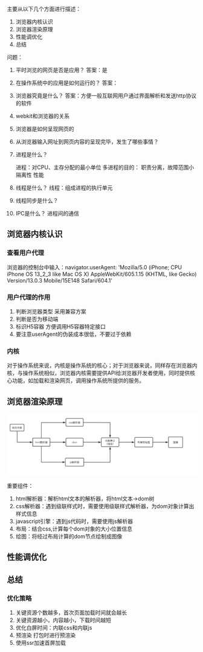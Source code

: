 主要从以下几个方面进行描述：
1. 浏览器内核认识
2. 浏览器渲染原理
3. 性能调优化
4. 总结

问题：
1. 平时浏览的网页是否是应用？
答案：是
2. 在操作系统中的应用是如何运行的？
答案：
3. 浏览器究竟是什么？
答案：方便一般互联网用户通过界面解析和发送http协议的软件
4. webkit和浏览器的关系
5. 浏览器是如何呈现网页的
6. 从浏览器输入网址到网页内容的呈现完毕，发生了哪些事情？
7. 进程是什么？


    进程：对CPU、主存分配的最小单位
    多进程的目的：
    职责分离，故障范围小
    隔离性
    性能
8. 线程是什么？
线程：组成进程的执行单元
9. 线程同步是什么？
10. IPC是什么？
进程间的通信

## 浏览器内核认识

### 查看用户代理
浏览器的控制台中输入：navigator.userAgent: 'Mozilla/5.0 (iPhone; CPU iPhone OS 13_2_3 like Mac OS X) AppleWebKit/605.1.15 (KHTML, like Gecko) Version/13.0.3 Mobile/15E148 Safari/604.1'

### 用户代理的作用
1. 判断浏览器类型 采用兼容方案
2. 判断是否为移动端
3. 标识H5容器 方便调用H5容器特定接口
4. 要注意userAgent的伪装成本很低，不要过于依赖

### 内核
对于操作系统来说，内核是操作系统的核心；对于浏览器来说，同样存在浏览器内核，与操作系统相似，浏览器内核需要提供API给浏览器开发者使用，同时提供核心功能，如加载和渲染网页，调用操作系统所提供的服务。

## 浏览器渲染原理
![avatar](https://github.com/liangshuangs/vue-study/blob/main/img/img1.png)

重要组件：
1. html解析器：解析html文本的解析器，将html文本->dom树
2. css解析器：遇到级联样式时，需要使用级联样式解析器，为dom对象计算出样式信息
3. javascript引擎：遇到js代码时，需要使用js解析器
4. 布局：结合css,计算每个dom对象的大小位置信息
5. 绘图：将经过布局计算的dom节点绘制成图像

## 性能调优化

## 总结

















### 优化策略
1. 关键资源个数越多，首次页面加载时间就会越长
2. 关键资源越小，内容越小，下载时间越短
3. 优化白屏时间：内联css和内联js
4. 预渲染 打包时进行预渲染
5. 使用ssr加速首屏加载